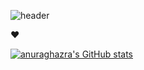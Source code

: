 ![header](https://capsule-render.vercel.app/api?type=waving&color=auto&height=300&section=header&text=꾸미는%20중입니다.&fontSize=60)

❤️

[![anuraghazra's GitHub stats](https://github-readme-stats.vercel.app/api?username=welwitschias&count_private=true&show_icons=true&theme=onedark)](https://github.com/anuraghazra/github-readme-stats)

<!--
**welwitschias/welwitschias** is a ✨ _special_ ✨ repository because its `README.md` (this file) appears on your GitHub profile.

Here are some ideas to get you started:

- 🔭 I’m currently working on ...
- 🌱 I’m currently learning ...
- 👯 I’m looking to collaborate on ...
- 🤔 I’m looking for help with ...
- 💬 Ask me about ...
- 📫 How to reach me: ...
- 😄 Pronouns: ...
- ⚡ Fun fact: ...
-->

